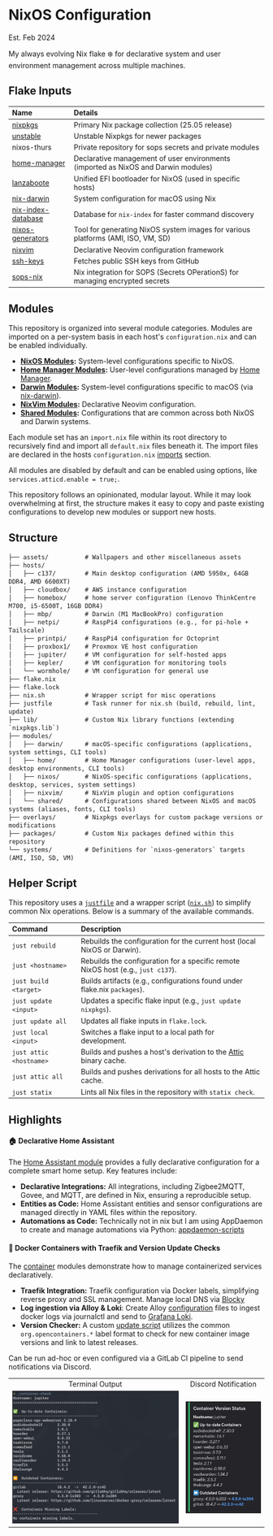 # NixOS Configuration
Est. Feb 2024

My always evolving Nix flake ❄️ for declarative system and user environment management across multiple machines.

## Flake Inputs
| Name | Details |
|:-----------| :------|
| [nixpkgs](https://github.com/NixOS/nixpkgs/tree/nixos-25.05) | Primary Nix package collection (25.05 release) |
| [unstable](https://github.com/NixOS/nixpkgs/tree/nixos-unstable) | Unstable Nixpkgs for newer packages |
| nixos-thurs | Private repository for sops secrets and private modules |
| [home-manager](https://github.com/nix-community/home-manager/tree/release-25.05) | Declarative management of user environments (imported as NixOS and Darwin modules) |
| [lanzaboote](https://github.com/nix-community/lanzaboote) | Unified EFI bootloader for NixOS (used in specific hosts) |
| [nix-darwin](https://github.com/LnL7/nix-darwin) | System configuration for macOS using Nix |
| [nix-index-database](https://github.com/nix-community/nix-index-database) | Database for `nix-index` for faster command discovery |
| [nixos-generators](https://github.com/nix-community/nixos-generators) | Tool for generating NixOS system images for various platforms (AMI, ISO, VM, SD) |
| [nixvim](https://github.com/nix-community/nixvim/tree/main) | Declarative Neovim configuration framework |
| [ssh-keys](https://github.com/thursdaddy.keys) | Fetches public SSH keys from GitHub |
| [sops-nix](https://github.com/Mic92/sops-nix) | Nix integration for SOPS (Secrets OPerationS) for managing encrypted secrets |

## Modules

This repository is organized into several module categories. Modules are imported on a per-system basis in each host's `configuration.nix` and can be enabled individually.

-   **[NixOS Modules](https://github.com/thursdaddy/nixos-config/tree/main/modules/nixos):** System-level configurations specific to NixOS.
-   **[Home Manager Modules](https://github.com/thursdaddy/nixos-config/tree/main/modules/home):** User-level configurations managed by [Home Manager](https://github.com/nix-community/home-manager).
-   **[Darwin Modules](https://github.com/thursdaddy/nixos-config/tree/main/modules/darwin):** System-level configurations specific to macOS (via [nix-darwin](https://github.com/nix-darwin/nix-darwin)).
-   **[NixVim Modules](https://github.com/thursdaddy/nixos-config/tree/main/modules/nixvim):** Declarative Neovim configuration.
-   **[Shared Modules](https://github.com/thursdaddy/nixos-config/tree/main/modules/shared):** Configurations that are common across both NixOS and Darwin systems.

Each module set has an `import.nix` file within its root directory to recursively find and import all `default.nix` files beneath it. The import files are declared in the hosts `configuration.nix` [imports](https://github.com/thursdaddy/nixos-config/blob/main/hosts/c137/configuration.nix#L15) section.

All modules are disabled by default and can be enabled using options, like `services.atticd.enable = true;`.

This repository follows an opinionated, modular layout. While it may look overwhelming at first, the structure makes it easy to copy and paste existing configurations to develop new modules or support new hosts.

## Structure

```
├── assets/          # Wallpapers and other miscellaneous assets
├── hosts/
│   ├── c137/        # Main desktop configuration (AMD 5950x, 64GB DDR4, AMD 6600XT)
│   ├── cloudbox/    # AWS instance configuration
│   ├── homebox/     # home server configuration (Lenovo ThinkCentre M700, i5-6500T, 16GB DDR4)
│   ├── mbp/         # Darwin (M1 MacBookPro) configuration
│   ├── netpi/       # RaspPi4 configurations (e.g., for pi-hole + Tailscale)
│   ├── printpi/     # RaspPi4 configuration for Octoprint
│   ├── proxbox1/    # Proxmox VE host configuration
│   ├── jupiter/     # VM configuration for self-hosted apps
│   ├── kepler/      # VM configuration for monitoring tools
│   └── wormhole/    # VM configuration for general use
├── flake.nix
├── flake.lock
├── nix.sh           # Wrapper script for misc operations
├── justfile         # Task runner for nix.sh (build, rebuild, lint, update)
├── lib/             # Custom Nix library functions (extending `nixpkgs.lib`)
├── modules/
│   ├── darwin/      # macOS-specific configurations (applications, system settings, CLI tools)
│   ├── home/        # Home Manager configurations (user-level apps, desktop environments, CLI tools)
│   ├── nixos/       # NixOS-specific configurations (applications, desktop, services, system settings)
│   ├── nixvim/      # NixVim plugin and option configurations
│   └── shared/      # Configurations shared between NixOS and macOS systems (aliases, fonts, CLI tools)
├── overlays/        # Nixpkgs overlays for custom package versions or modifications
├── packages/        # Custom Nix packages defined within this repository
└── systems/         # Definitions for `nixos-generators` targets (AMI, ISO, SD, VM)
```

## Helper Script

This repository uses a [`justfile`](./justfile) and a wrapper script ([`nix.sh`](./nix.sh)) to simplify common Nix operations. Below is a summary of the available commands.

| Command | Description |
| :--- | :--- |
| `just rebuild` | Rebuilds the configuration for the current host (local NixOS or Darwin). |
| `just <hostname>` | Rebuilds the configuration for a specific remote NixOS host (e.g., `just c137`). |
| `just build <target>` | Builds artifacts (e.g., configurations found under flake.nix `packages`). |
| `just update <input>` | Updates a specific flake input (e.g., `just update nixpkgs`). |
| `just update all` | Updates all flake inputs in `flake.lock`. |
| `just local <input>` | Switches a flake input to a local path for development. |
| `just attic <hostname>` | Builds and pushes a host's derivation to the [Attic](https://github.com/zhaofengli/attic) binary cache. |
| `just attic all` | Builds and pushes derivations for all hosts to the Attic cache. |
| `just statix` | Lints all Nix files in the repository with `statix check`. |

## Highlights

#### 🏠 Declarative Home Assistant

The [Home Assistant module](./modules/nixos/apps/home-assistant) provides a fully declarative configuration for a complete smart home setup. Key features include:

- **Declarative Integrations:** All integrations, including Zigbee2MQTT, Govee, and MQTT, are defined in Nix, ensuring a reproducible setup.
- **Entities as Code:** Home Assistant entities and sensor configurations are managed directly in YAML files within the repository.
- **Automations as Code:** Technically not in nix but I am using AppDaemon to create and manage automations via Python: [appdaemon-scripts](https://github.com/thursdaddy/appdaemon-scripts)

#### 🐳 Docker Containers with Traefik and Version Update Checks

The [container](./modules/nixos/containers) modules demonstrate how to manage containerized services declaratively.

- **Traefik Integration:** Traefik configuration via Docker labels, simplifying reverse proxy and SSL management. Manage local DNS via [Blocky](https://github.com/thursdaddy/nixos-config/blob/main/modules/nixos/services/blocky/blocky.yml)
- **Log ingestion via Alloy & Loki**: Create Alloy [configuration](https://github.com/thursdaddy/nixos-config/blob/main/modules/nixos/containers/audiobookshelf/config.alloy) files to ingest docker logs via journalctl and send to [Grafana Loki](https://grafana.com/oss/loki/).
- **Version Checker:** A custom [update script](./modules/nixos/services/docker/scripts/container-version-check.py) utilizes the common `org.opencontainers.*` label format to check for new container image versions and link to latest releases.

Can be run ad-hoc or even configured via a GitLab CI pipeline to send notifications via Discord.

<table align="center">
  <tr>
    <td align="center">Terminal Output</td>
    <td align="center">Discord Notification</td>
  </tr>
  <tr>
    <td><img src="assets/readme/container-check-terminal.png" alt="Container Check Terminal Output" width="100%"></td>
    <td><img src="assets/readme/container-check-discord.png" alt="Container Check Discord Notification" width="100%"></td>
  </tr>
</table>

